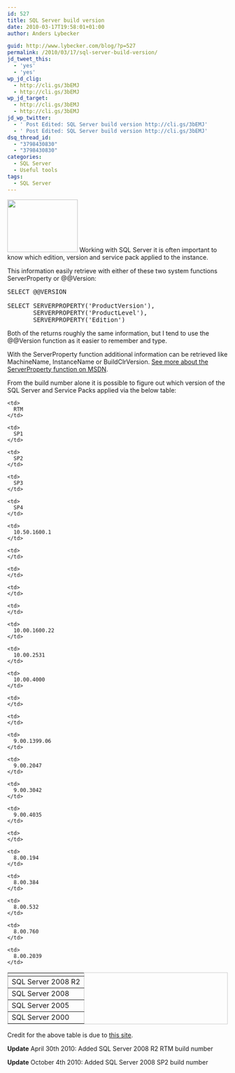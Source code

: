 ```yaml
---
id: 527
title: SQL Server build version
date: 2010-03-17T19:58:01+01:00
author: Anders Lybecker

guid: http://www.lybecker.com/blog/?p=527
permalink: /2010/03/17/sql-server-build-version/
jd_tweet_this:
  - 'yes'
  - 'yes'
wp_jd_clig:
  - http://cli.gs/3bEMJ
  - http://cli.gs/3bEMJ
wp_jd_target:
  - http://cli.gs/3bEMJ
  - http://cli.gs/3bEMJ
jd_wp_twitter:
  - ' Post Edited: SQL Server build version http://cli.gs/3bEMJ'
  - ' Post Edited: SQL Server build version http://cli.gs/3bEMJ'
dsq_thread_id:
  - "3798430830"
  - "3798430830"
categories:
  - SQL Server
  - Useful tools
tags:
  - SQL Server
---
```

<img loading="lazy" class="alignright size-full wp-image-538" title="Databases" src="http://www.lybecker.com/blog/wp-content/uploads/Databases.jpg" alt="" width="161" height="120" />  
Working with SQL Server it is often important to know which edition, version and service pack applied to the instance.

This information easily retrieve with either of these two system functions ServerProperty or @@Version:

<pre class="brush: sql; title: ; notranslate" title="">SELECT @@VERSION

SELECT SERVERPROPERTY('ProductVersion'),
       SERVERPROPERTY('ProductLevel'),
       SERVERPROPERTY('Edition')
</pre>

Both of the returns roughly the same information, but I tend to use the @@Version function as it easier to remember and type.

With the ServerProperty function additional information can be retrieved like MachineName, InstanceName or BuildClrVersion. [See more about the ServerProperty function on MSDN](http://msdn.microsoft.com/en-us/library/ms174396.aspx "ServerProperty function on MSDN").

From the build number alone it is possible to figure out which version of the SQL Server and Service Packs applied via the below table:

<table style="border-collapse: collapse;" border="1" cellspacing="0" cellpadding="4" bordercolor="#cccccc">
  <tr>
    <td>
    </td>
    
    <td>
      RTM
    </td>
    
    <td>
      SP1
    </td>
    
    <td>
      SP2
    </td>
    
    <td>
      SP3
    </td>
    
    <td>
      SP4
    </td>
  </tr>
  
  <tr>
    <td>
      SQL Server 2008 R2
    </td>
    
    <td>
      10.50.1600.1
    </td>
    
    <td>
    </td>
    
    <td>
    </td>
    
    <td>
    </td>
    
    <td>
    </td>
  </tr>
  
  <tr>
    <td>
      SQL Server 2008
    </td>
    
    <td>
      10.00.1600.22
    </td>
    
    <td>
      10.00.2531
    </td>
    
    <td>
      10.00.4000
    </td>
    
    <td>
    </td>
    
    <td>
    </td>
  </tr>
  
  <tr>
    <td>
      SQL Server 2005
    </td>
    
    <td>
      9.00.1399.06
    </td>
    
    <td>
      9.00.2047
    </td>
    
    <td>
      9.00.3042
    </td>
    
    <td>
      9.00.4035
    </td>
    
    <td>
    </td>
  </tr>
  
  <tr>
    <td>
      SQL Server 2000
    </td>
    
    <td>
      8.00.194
    </td>
    
    <td>
      8.00.384
    </td>
    
    <td>
      8.00.532
    </td>
    
    <td>
      8.00.760
    </td>
    
    <td>
      8.00.2039
    </td>
  </tr>
</table>

Credit for the above table is due to [this site](http://sqlserverbuilds.blogspot.com/).

**Update** April 30th 2010: Added SQL Server 2008 R2 RTM build number

**Update** October 4th 2010: Added SQL Server 2008 SP2 build number